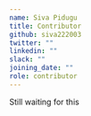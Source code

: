 ```yaml
---
name: Siva Pidugu
title: Contributor
github: siva222003
twitter: ""
linkedin: ""
slack: ""
joining_date: ""
role: contributor
---
```


Still waiting for this
